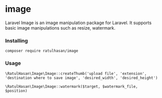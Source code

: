 # image
Laravel Image is an image manipulation package for Laravel. It supports basic image manipulations such as resize, watermark.

### Installing
```
composer require ratulhasan/image
```

### Usage
```
\RatulHasan\Image\Image::createThumb('upload file', 'extension', 'destination where to save image', 'desired_width', 'desired_height')
```

```
\RatulHasan\Image\Image::watermark($target, $watermark_file, $position)
```